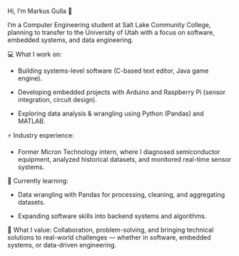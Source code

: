 Hi, I’m Markus Gulla 👋

I’m a Computer Engineering student at Salt Lake Community College, planning to transfer to the University of Utah with a focus on software, embedded systems, and data engineering.

💻 What I work on:

- Building systems-level software (C-based text editor, Java game engine).

- Developing embedded projects with Arduino and Raspberry Pi (sensor integration, circuit design).

- Exploring data analysis & wrangling using Python (Pandas) and MATLAB.

⚡ Industry experience:

- Former Micron Technology intern, where I diagnosed semiconductor equipment, analyzed historical datasets, and monitored real-time sensor systems.

🌱 Currently learning:

- Data wrangling with Pandas for processing, cleaning, and aggregating datasets.

- Expanding software skills into backend systems and algorithms.

🤝 What I value:
Collaboration, problem-solving, and bringing technical solutions to real-world challenges — whether in software, embedded systems, or data-driven engineering.
